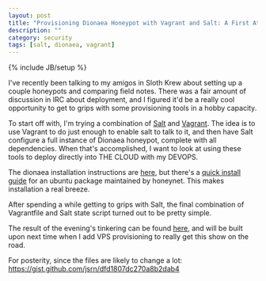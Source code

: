 ```yaml
---
layout: post
title: "Provisioning Dionaea Honeypot with Vagrant and Salt: A First Attempt"
description: ""
category: security
tags: [salt, dionaea, vagrant]
---
```

{% include JB/setup %}

I've recently been talking to my amigos in Sloth Krew about setting up a couple honeypots and comparing field notes. There was a fair amount of discussion in IRC about deployment, and I figured it'd be a really cool opportunity to get to grips with some provisioning tools in a hobby capacity.

To start off with, I'm trying a combination of [Salt](http://saltstack.com/) and [Vagrant](https://www.vagrantup.com/). The idea is to use Vagrant to do just enough to enable salt to talk to it, and then have Salt configure a full instance of Dionaea honeypot, complete with all dependencies. When that's accomplished, I want to look at using these tools to deploy directly into THE CLOUD with my DEVOPS.

The dionaea installation instructions are [here](http://dionaea.carnivore.it/), but there's a [quick install guide](http://andrewmichaelsmith.com/2012/02/quick-install-of-dionaea-on-ubuntu/) for an ubuntu package maintained by honeynet. This makes installation a real breeze.

After spending a while getting to grips with Salt, the final combination of Vagrantfile and Salt state script turned out to be pretty simple.

The result of the evening's tinkering can be found [here](https://github.com/Slothkrew/HoneyDeploy/tree/master/dionaea), and will be built upon next time when I add VPS provisioning to really get this show on the road.

For posterity, since the files are likely to change a lot: https://gist.github.com/jsrn/dfd1807dc270a8b2dab4